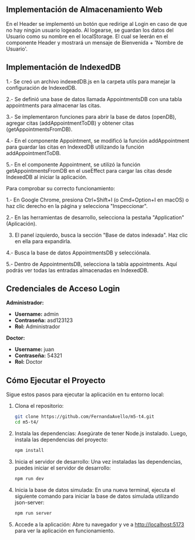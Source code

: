## Implementación de Almacenamiento Web
En el Header se implementó un botón que redirige al Login en caso de que no hay ningún usuario logeado. Al logearse, se guardan los datos del Usuario como su nombre en el localStorage. El cual se leerán en el componente Header y mostrará un mensaje de Bienvenida + 'Nombre de Usuario'.

## Implementación de IndexedDB
1.- Se creó un archivo indexedDB.js en la carpeta utils para manejar la configuración de IndexedDB.

2.- Se definió una base de datos llamada AppointmentsDB con una tabla appointments para almacenar las citas.

3.- Se implementaron funciones para abrir la base de datos (openDB), agregar citas (addAppointmentToDB) y obtener citas (getAppointmentsFromDB).

4.- En el componente Appointment, se modificó la función addAppointment para guardar las citas en IndexedDB utilizando la función addAppointmentToDB.

5.- En el componente Appointment, se utilizó la función getAppointmentsFromDB en el useEffect para cargar las citas desde IndexedDB al iniciar la aplicación.

Para comprobar su correcto funcionamiento:

1.- En Google Chrome, presiona Ctrl+Shift+I (o Cmd+Option+I en macOS) o haz clic derecho en la página y selecciona "Inspeccionar".

2.- En las herramientas de desarrollo, selecciona la pestaña "Application" (Aplicación).

3.  El panel izquierdo, busca la sección "Base de datos indexada". Haz clic en ella para expandirla.

4.- Busca la base de datos AppointmentsDB y selecciónala.

5.- Dentro de AppointmentsDB, selecciona la tabla appointments. Aquí podrás ver todas las entradas almacenadas en IndexedDB.

## Credenciales de Acceso Login

**Administrador:**
- **Username:** admin
- **Contraseña:** asd123123
- **Rol:** Administrador

**Doctor:**
- **Username:** juan
- **Contraseña:** 54321
- **Rol:** Doctor

## Cómo Ejecutar el Proyecto

Sigue estos pasos para ejecutar la aplicación en tu entorno local:

1. Clona el repositorio:

    ```sh
    git clone https://github.com/FernandaAvello/m5-t4.git
    cd m5-t4/
    ```

2. Instala las dependencias: Asegúrate de tener Node.js instalado. Luego, instala las dependencias del proyecto:

    ```sh
    npm install
    ```

3. Inicia el servidor de desarrollo: Una vez instaladas las dependencias, puedes iniciar el servidor de desarrollo:

    ```sh
    npm run dev
    ```

4. Inicia la base de datos simulada: En una nueva terminal, ejecuta el siguiente comando para iniciar la base de datos simulada utilizando json-server:

    ```sh
    npm run server
    ```

5. Accede a la aplicación: Abre tu navegador y ve a [http://localhost:5173](http://localhost:5173) para ver la aplicación en funcionamiento.
